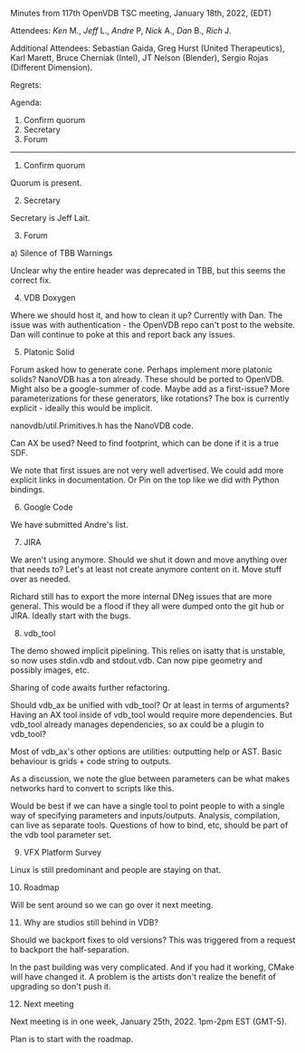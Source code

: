Minutes from 117th OpenVDB TSC meeting, January 18th, 2022, (EDT)

Attendees: *Ken* M., *Jeff* L., *Andre* P, *Nick* A., *Dan* B.,
*Rich* J.

Additional Attendees: Sebastian Gaida, Greg Hurst (United Therapeutics), Karl
Marett, Bruce Cherniak (Intel), JT Nelson (Blender), Sergio Rojas (Different
Dimension).

Regrets:

Agenda:

1) Confirm quorum
2) Secretary
3) Forum


--------------------

1) Confirm quorum

Quorum is present.

2) Secretary

Secretary is Jeff Lait.

3) Forum

a) Silence of TBB Warnings

Unclear why the entire header was deprecated in TBB, but this seems the correct fix.

4) VDB Doxygen

Where we should host it, and how to clean it up?  Currently with Dan.  The issue was with authentication - the OpenVDB repo can't post to the website.  Dan will continue to poke at this and report back any issues.

5) Platonic Solid

Forum asked how to generate cone.  Perhaps implement more platonic solids?  NanoVDB has a ton already.  These should be ported to OpenVDB.  Might also be a google-summer of code.  Maybe add as a first-issue?  More parameterizations for these generators, like rotations?   The box is currently explicit - ideally this would be implicit.

nanovdb/util.Primitives.h has the NanoVDB code.

Can AX be used?  Need to find footprint, which can be done if it is a true SDF.

We note that first issues are not very well advertised.  We could add more explicit links in documentation.  Or Pin on the top like we did with Python bindings.

6) Google Code

We have submitted Andre's list.

7) JIRA

We aren't using anymore.  Should we shut it down and move anything over that needs to?  Let's at least not create anymore content on it.  Move stuff over as needed.

Richard still has to export the more internal DNeg issues that are more general.  This would be a flood if they all were dumped onto the git hub or JIRA.  Ideally start with the bugs.

8) vdb_tool

The demo showed implicit pipelining.   This relies on isatty that is unstable, so now uses stdin.vdb and stdout.vdb.  Can now pipe geometry and possibly images, etc.

Sharing of code awaits further refactoring.

Should vdb_ax be unified with vdb_tool?  Or at least in terms of arguments?  Having an AX tool inside of vdb_tool would require more dependencies.  But vdb_tool already manages dependencies, so ax could be a plugin to vdb_tool?

Most of vdb_ax's other options are utilities: outputting help or AST.  Basic behaviour is grids + code string to outputs.

As a discussion, we note the glue between parameters can be what makes networks hard to convert to scripts like this.

Would be best if we can have a single tool to point people to with a single way of specifying parameters and inputs/outputs.  Analysis, compilation, can live as separate tools.  Questions of how to bind, etc, should be part of the vdb tool parameter set.

9) VFX Platform Survey

Linux is still predominant and people are staying on that.

10) Roadmap

Will be sent around so we can go over it next meeting.

11) Why are studios still behind in VDB?

Should we backport fixes to old versions?  This was triggered from a request to backport the half-separation.

In the past building was very complicated.  And if you had it working, CMake will have changed it.  A problem is the artists don't realize the benefit of upgrading so don't push it.

12) Next meeting

Next meeting is in one week, January 25th, 2022. 1pm-2pm EST (GMT-5). 

Plan is to start with the roadmap.


